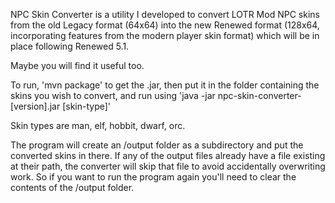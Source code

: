 NPC Skin Converter is a utility I developed to convert LOTR Mod NPC skins from the old Legacy format (64x64) into the new Renewed format (128x64, incorporating features from the modern player skin format) which will be in place following Renewed 5.1.

Maybe you will find it useful too.

To run, 'mvn package' to get the .jar, then put it in the folder containing the skins you wish to convert, and run using 'java -jar npc-skin-converter-[version].jar [skin-type]'

Skin types are man, elf, hobbit, dwarf, orc.

The program will create an /output folder as a subdirectory and put the converted skins in there. If any of the output files already have a file existing at their path, the converter will skip that file to avoid accidentally overwriting work. So if you want to run the program again you'll need to clear the contents of the /output folder.
